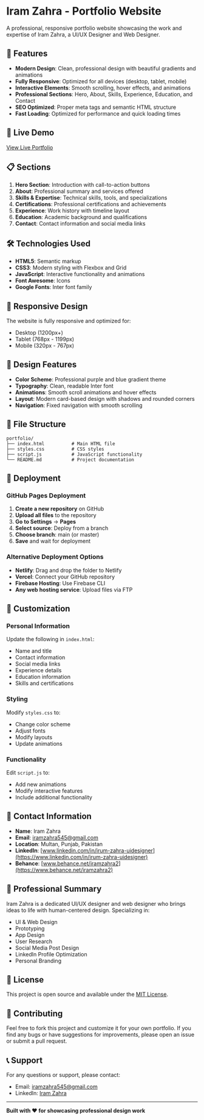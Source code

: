 # Iram Zahra - Portfolio Website

A professional, responsive portfolio website showcasing the work and expertise of Iram Zahra, a UI/UX Designer and Web Designer.

## 🌟 Features

- **Modern Design**: Clean, professional design with beautiful gradients and animations
- **Fully Responsive**: Optimized for all devices (desktop, tablet, mobile)
- **Interactive Elements**: Smooth scrolling, hover effects, and animations
- **Professional Sections**: Hero, About, Skills, Experience, Education, and Contact
- **SEO Optimized**: Proper meta tags and semantic HTML structure
- **Fast Loading**: Optimized for performance and quick loading times

## 🚀 Live Demo

[View Live Portfolio](https://your-username.github.io/portfolio-repo-name)

## 📋 Sections

1. **Hero Section**: Introduction with call-to-action buttons
2. **About**: Professional summary and services offered
3. **Skills & Expertise**: Technical skills, tools, and specializations
4. **Certifications**: Professional certifications and achievements
5. **Experience**: Work history with timeline layout
6. **Education**: Academic background and qualifications
7. **Contact**: Contact information and social media links

## 🛠️ Technologies Used

- **HTML5**: Semantic markup
- **CSS3**: Modern styling with Flexbox and Grid
- **JavaScript**: Interactive functionality and animations
- **Font Awesome**: Icons
- **Google Fonts**: Inter font family

## 📱 Responsive Design

The website is fully responsive and optimized for:
- Desktop (1200px+)
- Tablet (768px - 1199px)
- Mobile (320px - 767px)

## 🎨 Design Features

- **Color Scheme**: Professional purple and blue gradient theme
- **Typography**: Clean, readable Inter font
- **Animations**: Smooth scroll animations and hover effects
- **Layout**: Modern card-based design with shadows and rounded corners
- **Navigation**: Fixed navigation with smooth scrolling

## 📂 File Structure

```
portfolio/
├── index.html          # Main HTML file
├── styles.css          # CSS styles
├── script.js           # JavaScript functionality
└── README.md           # Project documentation
```

## 🚀 Deployment

### GitHub Pages Deployment

1. **Create a new repository** on GitHub
2. **Upload all files** to the repository
3. **Go to Settings** → **Pages**
4. **Select source**: Deploy from a branch
5. **Choose branch**: main (or master)
6. **Save** and wait for deployment

### Alternative Deployment Options

- **Netlify**: Drag and drop the folder to Netlify
- **Vercel**: Connect your GitHub repository
- **Firebase Hosting**: Use Firebase CLI
- **Any web hosting service**: Upload files via FTP

## 🔧 Customization

### Personal Information
Update the following in `index.html`:
- Name and title
- Contact information
- Social media links
- Experience details
- Education information
- Skills and certifications

### Styling
Modify `styles.css` to:
- Change color scheme
- Adjust fonts
- Modify layouts
- Update animations

### Functionality
Edit `script.js` to:
- Add new animations
- Modify interactive features
- Include additional functionality

## 📧 Contact Information

- **Name**: Iram Zahra
- **Email**: iramzahra545@gmail.com
- **Location**: Multan, Punjab, Pakistan
- **LinkedIn**: [www.linkedin.com/in/irum-zahra-uidesigner](https://www.linkedin.com/in/irum-zahra-uidesigner)
- **Behance**: [www.behance.net/iramzahra2](https://www.behance.net/iramzahra2)

## 🎯 Professional Summary

Iram Zahra is a dedicated UI/UX designer and web designer who brings ideas to life with human-centered design. Specializing in:

- UI & Web Design
- Prototyping
- App Design
- User Research
- Social Media Post Design
- LinkedIn Profile Optimization
- Personal Branding

## 📄 License

This project is open source and available under the [MIT License](LICENSE).

## 🤝 Contributing

Feel free to fork this project and customize it for your own portfolio. If you find any bugs or have suggestions for improvements, please open an issue or submit a pull request.

## 📞 Support

For any questions or support, please contact:
- Email: iramzahra545@gmail.com
- LinkedIn: [Iram Zahra](https://www.linkedin.com/in/irum-zahra-uidesigner)

---

**Built with ❤️ for showcasing professional design work** 
